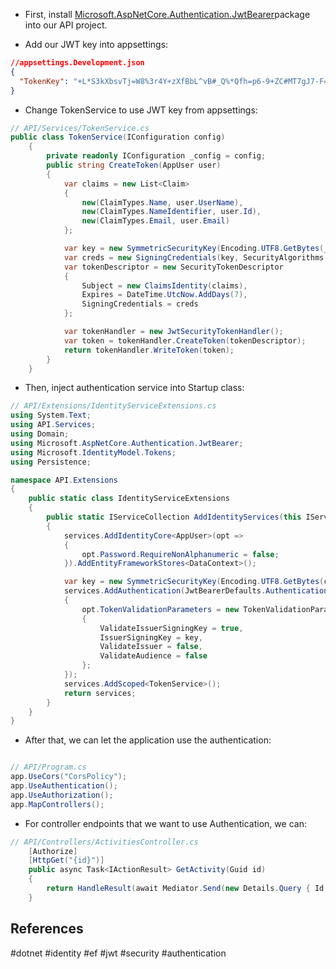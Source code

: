 * First, install [Microsoft.AspNetCore.Authentication.JwtBearer](https://www.nuget.org/packages/Microsoft.AspNetCore.Authentication.JwtBearer)package into our API project.

* Add our JWT key into appsettings:
``` json
//appsettings.Development.json
{
  "TokenKey": "+L*S3kXbsvTj=W8%3r4Y+zXfBbL^vB#_Q%*Qfh=p6-9+ZC#MT7gJ7-F=9&q!?#k@"
}
```

* Change TokenService to use JWT key from appsettings:
``` c#
// API/Services/TokenService.cs
public class TokenService(IConfiguration config)
    {
        private readonly IConfiguration _config = config;
        public string CreateToken(AppUser user)
        {
            var claims = new List<Claim>
            {
                new(ClaimTypes.Name, user.UserName),
                new(ClaimTypes.NameIdentifier, user.Id),
                new(ClaimTypes.Email, user.Email)
            };

            var key = new SymmetricSecurityKey(Encoding.UTF8.GetBytes(_config["TokenKey"]));
            var creds = new SigningCredentials(key, SecurityAlgorithms.HmacSha512Signature);
            var tokenDescriptor = new SecurityTokenDescriptor
            {
                Subject = new ClaimsIdentity(claims),
                Expires = DateTime.UtcNow.AddDays(7),
                SigningCredentials = creds
            };

            var tokenHandler = new JwtSecurityTokenHandler();
            var token = tokenHandler.CreateToken(tokenDescriptor);
            return tokenHandler.WriteToken(token);
        }
    }
```

* Then, inject authentication service into Startup class:

``` c#
// API/Extensions/IdentityServiceExtensions.cs
using System.Text;
using API.Services;
using Domain;
using Microsoft.AspNetCore.Authentication.JwtBearer;
using Microsoft.IdentityModel.Tokens;
using Persistence;

namespace API.Extensions
{
    public static class IdentityServiceExtensions
    {
        public static IServiceCollection AddIdentityServices(this IServiceCollection services, IConfiguration config)
        {
            services.AddIdentityCore<AppUser>(opt =>
            {
                opt.Password.RequireNonAlphanumeric = false;
            }).AddEntityFrameworkStores<DataContext>();

            var key = new SymmetricSecurityKey(Encoding.UTF8.GetBytes(config["TokenKey"]));
            services.AddAuthentication(JwtBearerDefaults.AuthenticationScheme).AddJwtBearer(opt =>
            {
                opt.TokenValidationParameters = new TokenValidationParameters
                {
                    ValidateIssuerSigningKey = true,
                    IssuerSigningKey = key,
                    ValidateIssuer = false,
                    ValidateAudience = false
                };
            });
            services.AddScoped<TokenService>();
            return services;
        }
    }
}
```

* After that, we can let the application use the authentication:
``` c#

// API/Program.cs
app.UseCors("CorsPolicy");
app.UseAuthentication();
app.UseAuthorization();
app.MapControllers();
```

* For controller endpoints that we want to use Authentication, we can:
``` c#
// API/Controllers/ActivitiesController.cs
    [Authorize]
    [HttpGet("{id}")]
    public async Task<IActionResult> GetActivity(Guid id)
    {
        return HandleResult(await Mediator.Send(new Details.Query { Id = id }));
    }
```
## References

#dotnet #identity #ef #jwt #security #authentication

